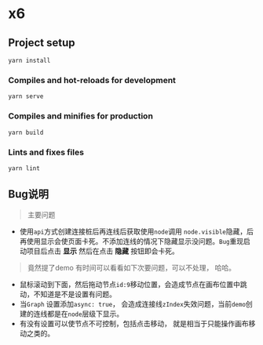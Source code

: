 # x6

## Project setup
```
yarn install
```

### Compiles and hot-reloads for development
```
yarn serve
```

### Compiles and minifies for production
```
yarn build
```

### Lints and fixes files
```
yarn lint
```

## Bug说明
> 主要问题
- 使用`api`方式创建连接桩后再连线后获取使用`node`调用 `node.visible`隐藏，后再使用显示会使页面卡死。不添加连线的情况下隐藏显示没问题。`Bug`重现启动项目后点击 **显示** 然后在点击 **隐藏** 按钮即会卡死。

> 竟然提了demo 有时间可以看看如下次要问题，可以不处理， 哈哈。
- 鼠标滚动到下面，然后拖动节点`id:9`移动位置，会造成节点在画布位置中跳动，不知道是不是设置有问题。
- 当`Graph` 设置添加`async: true`， 会造成连接线`zIndex`失效问题，当前`demo`创建的连线都是在`node`层级下显示。
- 有没有设置可以使节点不可控制，包括点击移动， 就是相当于只能操作画布移动之类的。